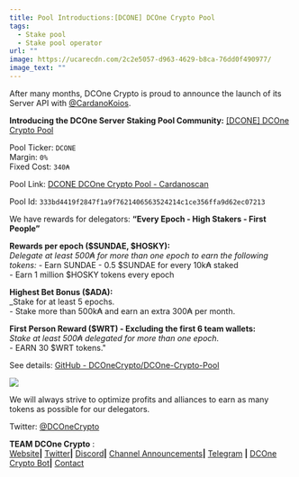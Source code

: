 ```yaml
---
title: Pool Introductions:[DCONE] DCOne Crypto Pool
tags:
  - Stake pool
  - Stake pool operator
url: ""
image: https://ucarecdn.com/2c2e5057-d963-4629-b8ca-76dd0f490977/
image_text: ""
---
```


After many months, DCOne Crypto is proud to announce the launch of its Server API with [@CardanoKoios](https://twitter.com/CardanoKoios).

**Introducing the DCOne Server Staking Pool Community:** [[DCONE] DCOne Crypto Pool](https://cardanoscan.io/pool/333bd4419f2847f1a9f7621406563524214c1ce356ffa9d62ec07213)

Pool Ticker: `DCONE`  
Margin: `0%`  
Fixed Cost: `340₳`

Pool Link: [DCONE DCOne Crypto Pool - Cardanoscan](https://cardanoscan.io/pool/333bd4419f2847f1a9f7621406563524214c1ce356ffa9d62ec07213)

Pool Id: `333bd4419f2847f1a9f7621406563524214c1ce356ffa9d62ec07213`

We have rewards for delegators: **“Every Epoch - High Stakers - First People”**

**Rewards per epoch ($SUNDAE, $HOSKY):**  
_Delegate at least 500₳ for more than one epoch to earn the following tokens:_
\- Earn SUNDAE - 0.5 $SUNDAE for every 10k₳ staked  
\- Earn 1 million $HOSKY tokens every epoch

**Highest Bet Bonus ($ADA):**  
_Stake for at least 5 epochs.  
\- Stake more than 500k₳ and earn an extra 300₳ per month.

**First Person Reward ($WRT) - Excluding the first 6 team wallets:**  
_Stake at least 500₳ delegated for more than one epoch._  
\- EARN 30 $WRT tokens."

See details: [GitHub - DCOneCrypto/DCOne-Crypto-Pool](https://github.com/DCOneCrypto/DCOne-Crypto-Pool)

[![](https://global.discourse-cdn.com/business4/uploads/cardano/original/3X/c/7/c78a6fbdc468c89d8a1ab6dfc202d9c30bfe1779.jpeg)](https://github.com/DCOneCrypto/DCOne-Crypto-Pool/blob/main/image/EveryEpoch-HighStakers-FirstPeople-2023-08-01.png)

We will always strive to optimize profits and alliances to earn as many tokens as possible for our delegators.

Twitter: [@DCOneCrypto](https://twitter.com/DCOneCrypto/status/1688052332360294400)

**TEAM DCOne Crypto** :  
[Website](https://dconecrypto.finance/ecosystem-map.html)**|** [Twitter](http://twitter.com/DCOneCrypto)**|** [Discord](https://discord.gg/XfUGAScU9W)**|** [Channel Announcements](https://t.me/dconecrypto)**|** [Telegram](https://t.me/dconecryptoen) **|** [DCOne Crypto Bot](https://t.me/DCOneCryptoBot)**|** [Contact](https://dconecrypto.finance/contact.html)
